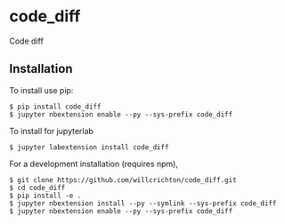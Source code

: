 code_diff
===============================

Code diff

Installation
------------

To install use pip:

    $ pip install code_diff
    $ jupyter nbextension enable --py --sys-prefix code_diff

To install for jupyterlab

    $ jupyter labextension install code_diff

For a development installation (requires npm),

    $ git clone https://github.com/willcrichton/code_diff.git
    $ cd code_diff
    $ pip install -e .
    $ jupyter nbextension install --py --symlink --sys-prefix code_diff
    $ jupyter nbextension enable --py --sys-prefix code_diff
